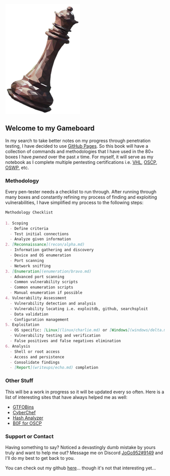 ![Image](images/queen.png)
## Welcome to my Gameboard

In my search to take better notes on my progress through penetration testing, I have decided to use [GitHub Pages](https://pages.github.com/). So this book will have a collection of commands and methodologies that I have used in the 80+ boxes I have _pwned_ over the past _x_ time. For myself, it will serve as my notebook as I complete multiple pentesting certifications i.e. [VHL](https://www.virtualhackinglabs.com/), [OSCP](https://www.offensive-security.com/pwk-oscp/), [OSWP](https://www.offensive-security.com/wifu-oswp/), etc.

### Methodology

Every pen-tester needs a checklist to run through. After running through many boxes and constantly refining my process of finding and exploiting vulnerabilities, I have simplified my process to the following steps:

```markdown
Methodology Checklist

1. Scoping
  - Define criteria
  - Test initial connections
  - Analyze given information
2. [Reconnaissance](recon/alpha.md)
  - Information gathering and discovery
  - Device and OS enumeration
  - Port scanning
  - Network sniffing
3. [Enumeration](enumeration/bravo.md)
  - Advanced port scanning
  - Common vulnerability scripts
  - Common enumeration scripts
  - Manual enumeration if possible
4. Vulnerability Assessment
  - Vulnerability detection and analysis
  - Vulnerability locating i.e. exploitdb, github, searchsploit
  - Data validation
  - Configuration management
5. Exploitation
  - OS specific: [Linux](linux/charlie.md) or [Windows](windows/delta.md)
  - Vulnerability testing and verification
  - False positives and false negatives elimination
6. Analysis
  - Shell or root access
  - Access and persistence
  - Consolidate findings
  - [Report](writeups/echo.md) completion
```

### Other Stuff

This will be a work in progress so it will be updated every so often. Here is a list of interesting sites that have always helped me as well:
- [GTFOBins](https://gtfobins.github.io/)
- [CyberChef](https://gchq.github.io/CyberChef/)
- [Hash Analyzer](https://www.tunnelsup.com/hash-analyzer/)
- [B0F for OSCP](http://strongcourage.github.io/2020/04/19/bof.html)

### Support or Contact

Having something to say? Noticed a devastingly dumb mistake by yours truly and want to help me out? Message me on Discord [JoGo952#9149](https://discord.com/) and I'll do my best to get back to you.

You can check out my github [here](https://github.com/tjf952)... though it's not that interesting yet...

